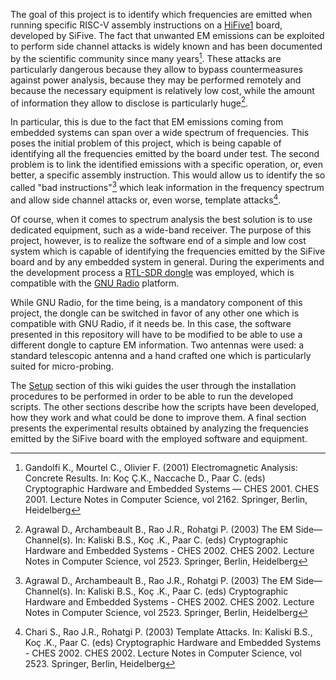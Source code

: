 The goal of this project is to identify which frequencies are emitted when running specific RISC-V assembly instructions on a [HiFive1](https://www.sifive.com/products/hifive1/) board, developed by SiFive. The fact that unwanted EM emissions can be exploited to perform side channel attacks is widely known and has been documented by the scientific community since many years[^1]. These attacks are particularly dangerous because they allow to bypass countermeasures against power analysis, because they may be performed remotely and because the necessary equipment is relatively low cost, while the amount of information they allow to disclose is particularly huge[^2].

In particular, this is due to the fact that EM emissions coming from embedded systems can span over a wide spectrum of frequencies. This poses the initial problem of this project, which is being capable of identifying all the frequencies emitted by the board under test. The second problem is to link the identified emissions with a specific operation, or, even better, a specific assembly instruction. This would allow us to identify the so called "bad instructions"[^2] which leak information in the frequency spectrum and allow side channel attacks or, even worse, template attacks[^3].

Of course, when it comes to spectrum analysis the best solution is to use dedicated equipment, such as a wide-band receiver. The purpose of this project, however, is to realize the software end of a simple and low cost system which is capable of identifying the frequencies emitted by the SiFive board and by any embedded system in general. During the experiments and the development process a [RTL-SDR dongle](https://www.rtl-sdr.com/about-rtl-sdr/) was employed, which is compatible with the [GNU Radio](https://www.gnuradio.org/) platform.

While GNU Radio, for the time being, is a mandatory component of this project, the dongle can be switched in favor of any other one which is compatible with GNU Radio, if it needs be. In this case, the software presented in this repository will have to be modified to be able to use a different dongle to capture EM information. Two antennas were used: a standard telescopic antenna and a hand crafted one which is particularly suited for micro-probing.

The [Setup](setup) section of this wiki guides the user through the installation procedures to be performed in order to be able to run the developed scripts. The other sections describe how the scripts have been developed, how they work and what could be done to improve them. A final section presents the experimental results obtained by analyzing the frequencies emitted by the SiFive board with the employed software and equipment.

[^1]: Gandolfi K., Mourtel C., Olivier F. (2001) Electromagnetic Analysis: Concrete Results. In: Koç Ç.K., Naccache D., Paar C. (eds) Cryptographic Hardware and Embedded Systems — CHES 2001. CHES 2001. Lecture Notes in Computer Science, vol 2162. Springer, Berlin, Heidelberg

[^2]: Agrawal D., Archambeault B., Rao J.R., Rohatgi P. (2003) The EM Side—Channel(s). In: Kaliski B.S., Koç .K., Paar C. (eds) Cryptographic Hardware and Embedded Systems - CHES 2002. CHES 2002. Lecture Notes in Computer Science, vol 2523. Springer, Berlin, Heidelberg

[^3]: Chari S., Rao J.R., Rohatgi P. (2003) Template Attacks. In: Kaliski B.S., Koç .K., Paar C. (eds) Cryptographic Hardware and Embedded Systems - CHES 2002. CHES 2002. Lecture Notes in Computer Science, vol 2523. Springer, Berlin, Heidelberg